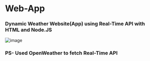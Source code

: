 # Web-App
### Dynamic Weather Website(App) using Real-Time API with HTML and Node.JS
![image](https://user-images.githubusercontent.com/75546189/174415042-2468b224-c3c8-40fb-b152-cfc4b81d51a5.png)

### PS- Used OpenWeather to fetch Real-Time API 
